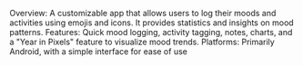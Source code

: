 Overview: A customizable app that allows users to log their moods and activities using emojis and icons. It provides statistics and insights on mood patterns.
Features: Quick mood logging, activity tagging, notes, charts, and a "Year in Pixels" feature to visualize mood trends.
Platforms: Primarily Android, with a simple interface for ease of use 
